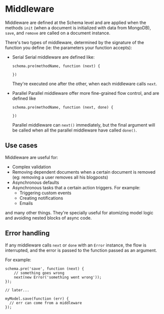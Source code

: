 
Middleware
==========

Middleware are defined at the Schema level and are applied when the methods
`init` (when a document is initialized with data from MongoDB), `save`, and
`remove` are called on a document instance.

There's two types of middleware, determined by the signature of the function
you define (ie: the parameters your function accepts):

- Serial
  Serial middleware are defined like:

      schema.pre(methodName, function (next) {

      })

  They're executed one after the other, when each middleware calls `next`.

- Parallel
  Parallel middleware offer more fine-grained flow control, and are defined
  like

      schema.pre(methodName, function (next, done) {

      })

  Parallel middleware can `next()` immediately, but the final argument will be
  called when all the parallel middleware have called `done()`.

## Use cases

Middleware are useful for:

- Complex validation
- Removing dependent documents when a certain document is removed (eg:
removing a user removes all his blogposts)
- Asynchronous defaults
- Asynchronous tasks that a certain action triggers. For example:
  - Triggering custom events
  - Creating notifications
  - Emails

and many other things. They're specially useful for atomizing model logic
and avoiding nested blocks of async code.

## Error handling

If any middleware calls `next` or `done` with an `Error` instance, the flow is
interrupted, and the error is passed to the function passed as an argument.

For example:

    schema.pre('save', function (next) {
        // something goes wrong
        next(new Error('something went wrong'));
    });

    // later...

    myModel.save(function (err) {
      // err can come from a middleware
    });

